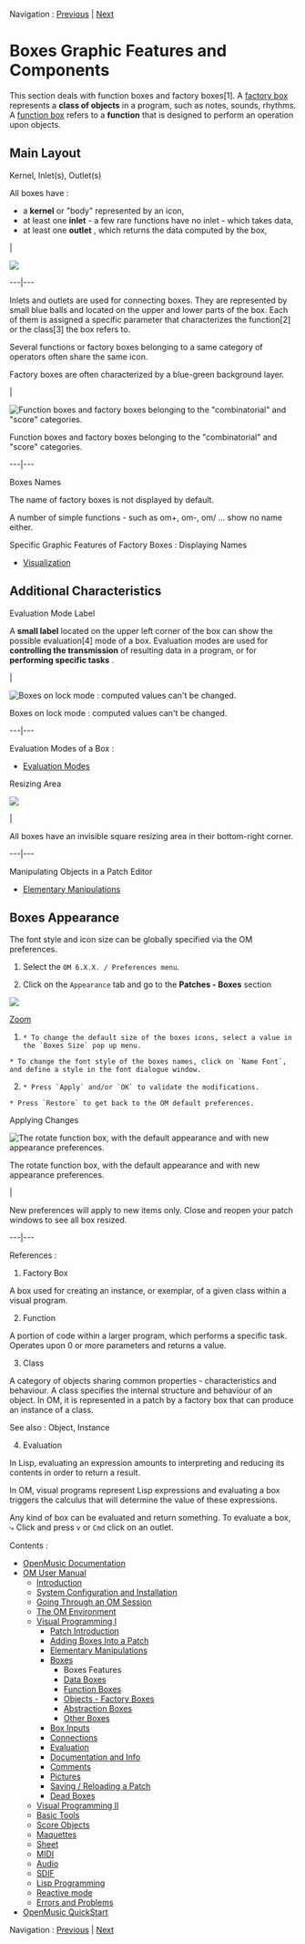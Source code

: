 
Navigation : [Previous](Boxes "page précédente\(Boxes\)") | [Next](DataBox "Next\(Data Boxes\)")

# Boxes Graphic Features and Components

This section deals with function boxes and factory boxes[1]. A [factory
box](FactoryBoxes) represents a  **class of objects** in a program, such
as notes, sounds, rhythms. A [function box](FunctionBoxes) refers to a
**function** that is designed to perform an operation upon objects.

## Main Layout

Kernel, Inlet(s), Outlet(s)

All boxes have :

  * a  **kernel** or "body" represented by an icon, 
  * at least one  **inlet** - a few rare functions have no inlet - which takes data,
  * at least one  **outlet** , which returns the data computed by the box,

|

[![](../res/funclassbox_1.png)](../res/funclassbox.png "Cliquez pour
agrandir")  
  
---|---  
  
Inlets and outlets are used for connecting boxes. They are represented by
small blue balls and located on the upper and lower parts of the box. Each of
them is assigned a specific parameter that characterizes the function[2] or
the class[3] the box refers to.

Several functions or factory boxes belonging to a same category of operators
often share the same icon.

Factory boxes are often characterized by a blue-green background layer.

|

![Function boxes and factory boxes belonging to the "combinatorial" and
"score" categories.](../res/funandfact-boxes.png)

Function boxes and factory boxes belonging to the "combinatorial" and "score"
categories.  
  
---|---  
  
Boxes Names

The name of factory boxes is not displayed by default.

A number of simple functions - such as om+, om-, om/ ... show no name either.

Specific Graphic Features of Factory Boxes : Displaying Names

  * [Visualization](1-Visualization)

## Additional Characteristics

Evaluation Mode Label

  A  **small label** located on the upper left corner of the box can show the
possible evaluation[4] mode of a box. Evaluation modes are used for
**controlling the transmission** of resulting data in a program, or for
**performing specific tasks** .

|

![Boxes on lock mode : computed values can't be changed.](../res/lockicon.png)

Boxes on lock mode : computed values can't be changed.  
  
---|---  
  
Evaluation Modes of a Box :

  * [Evaluation Modes](EvalModes)

Resizing Area

![](../res/resize_icon.png)

|

All boxes have an invisible square resizing area in their bottom-right corner.  
  
---|---  
  
Manipulating Objects in a Patch Editor

  * [Elementary Manipulations](ElementaryManips)

## Boxes Appearance

The font style and icon size can be globally specified via the OM preferences.

  1. Select the `OM 6.X.X. / Preferences menu`. 

  2. Click on the `Appearance` tab and go to the **Patches - Boxes** section

![](../res/boxesstyle_scr.png)

[Zoom](../res/boxesstyle_scr_1.png "Zoom \(nouvelle fenêtre\)")

  1.     * To change the default size of the boxes icons, select a value in the `Boxes Size` pop up menu.

    * To change the font style of the boxes names, click on `Name Font`, and define a style in the font dialogue window.

  2.     * Press `Apply` and/or `OK` to validate the modifications.

    * Press `Restore` to get back to the OM default preferences. 

Applying Changes

![The rotate function box, with the default appearance and with new appearance
preferences.](../res/box-sizes.png)

The rotate function box, with the default appearance and with new appearance
preferences.

|

New preferences will apply to new items only. Close and reopen your patch
windows to see all box resized.  
  
---|---  
  
References :

  1. Factory Box

A box used for creating an instance, or exemplar, of a given class within a
visual program.

  2. Function

A  portion of code within a larger program, which performs a specific task.
Operates upon 0 or more parameters and returns a value.

  3. Class

A category of objects sharing common properties - characteristics and
behaviour. A class specifies the internal structure and behaviour of an
object. In OM, it is represented in a patch by a factory box that can produce
an instance of a class.

See also : Object, Instance

  4. Evaluation

In Lisp, evaluating an expression amounts to interpreting and reducing its
contents in order to return a result.

In OM, visual programs represent Lisp expressions and evaluating a box
triggers the calculus that will determine the value of these expressions.

Any kind of box can be evaluated and return something. To evaluate a box, ⤷
Click and press `v` or `Cmd` click on an outlet.

Contents :

  * [OpenMusic Documentation](OM-Documentation)
  * [OM User Manual](OM-User-Manual)
    * [Introduction](00-Contents)
    * [System Configuration and Installation](Installation)
    * [Going Through an OM Session](Goingthrough)
    * [The OM Environment](Environment)
    * [Visual Programming I](BasicVisualProgramming)
      * [Patch Introduction](ProgrammingIntro)
      * [Adding Boxes Into a Patch](AddingBoxes)
      * [Elementary Manipulations](ElementaryManips)
      * [Boxes](Boxes)
        * Boxes Features
        * [Data Boxes](DataBox)
        * [Function Boxes](FunctionBoxes)
        * [Objects - Factory Boxes](FactoryBoxes)
        * [Abstraction Boxes](AbsBoxesIntro)
        * [Other Boxes](OtherBoxes)
      * [Box Inputs](BoxInputs)
      * [Connections](Connections)
      * [Evaluation](Evaluation)
      * [Documentation and Info](DocAndInfo)
      * [Comments](Comments)
      * [Pictures](Pictures)
      * [Saving / Reloading a Patch](SavingPatch)
      * [Dead Boxes](DeadBox)
    * [Visual Programming II](AdvancedVisualProgramming)
    * [Basic Tools](BasicObjects)
    * [Score Objects](ScoreObjects)
    * [Maquettes](Maquettes)
    * [Sheet](Sheet)
    * [MIDI](MIDI)
    * [Audio](Audio)
    * [SDIF](SDIF)
    * [Lisp Programming](Lisp)
    * [Reactive mode](Reactive)
    * [Errors and Problems](errors)
  * [OpenMusic QuickStart](QuickStart-Chapters)

Navigation : [Previous](Boxes "page précédente\(Boxes\)") | [Next](DataBox "Next\(Data Boxes\)")

